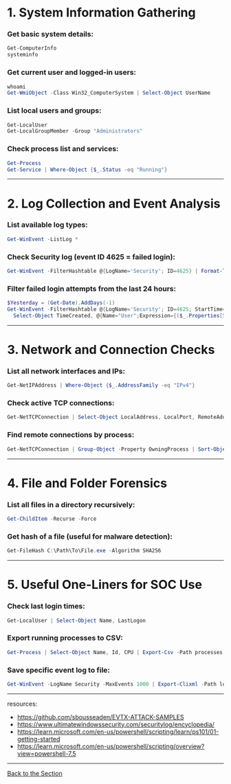 
# 1. System Information Gathering

### Get basic system details:

```powershell
Get-ComputerInfo
systeminfo
```

### Get current user and logged-in users:

```powershell
whoami
Get-WmiObject -Class Win32_ComputerSystem | Select-Object UserName
```

### List local users and groups:

```powershell
Get-LocalUser
Get-LocalGroupMember -Group "Administrators"
```

### Check process list and services:

```powershell
Get-Process
Get-Service | Where-Object {$_.Status -eq "Running"}
```

---

# 2. Log Collection and Event Analysis

### List available log types:

```powershell
Get-WinEvent -ListLog *
```

### Check Security log (event ID 4625 = failed login):

```powershell
Get-WinEvent -FilterHashtable @{LogName='Security'; ID=4625} | Format-Table TimeCreated, Message -AutoSize
```

### Filter failed login attempts from the last 24 hours:

```powershell
$Yesterday = (Get-Date).AddDays(-1)
Get-WinEvent -FilterHashtable @{LogName='Security'; ID=4625; StartTime=$Yesterday} | 
  Select-Object TimeCreated, @{Name="User";Expression={($_.Properties[5].Value)}}, Message
```

---

# 3. Network and Connection Checks

### List all network interfaces and IPs:

```powershell
Get-NetIPAddress | Where-Object {$_.AddressFamily -eq "IPv4"}
```

### Check active TCP connections:

```powershell
Get-NetTCPConnection | Select-Object LocalAddress, LocalPort, RemoteAddress, RemotePort, State
```

### Find remote connections by process:

```powershell
Get-NetTCPConnection | Group-Object -Property OwningProcess | Sort-Object Count -Descending
```

---

# 4. File and Folder Forensics

### List all files in a directory recursively:

```powershell
Get-ChildItem -Recurse -Force
```

### Get hash of a file (useful for malware detection):

```powershell
Get-FileHash C:\Path\To\File.exe -Algorithm SHA256
```

---

# 5. Useful One-Liners for SOC Use

### Check last login times:

```powershell
Get-LocalUser | Select-Object Name, LastLogon
```

### Export running processes to CSV:

```powershell
Get-Process | Select-Object Name, Id, CPU | Export-Csv -Path processes.csv -NoTypeInformation
```

### Save specific event log to file:

```powershell
Get-WinEvent -LogName Security -MaxEvents 1000 | Export-Clixml -Path logs.xml
```

---

resources:

- https://github.com/sbousseaden/EVTX-ATTACK-SAMPLES
- https://www.ultimatewindowssecurity.com/securitylog/encyclopedia/
- https://learn.microsoft.com/en-us/powershell/scripting/learn/ps101/01-getting-started
- https://learn.microsoft.com/en-us/powershell/scripting/overview?view=powershell-7.5

---
[Back to the Section](/courseFiles/Section_04-socScripting/socScripting.md)
